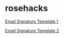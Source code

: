 # rosehacks

[Email Signature Template 1](https://rawgit.com/harini-venkatesan/rosehacks/master/signature.html)

[Email Signature Template 2](https://rawgit.com/harini-venkatesan/rosehacks/master/signature_2.html) 
